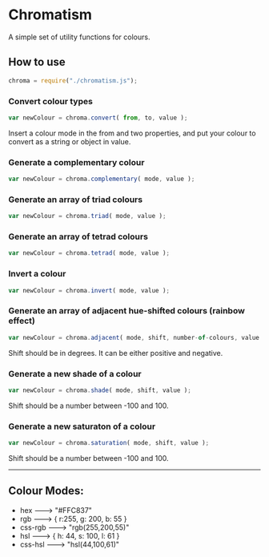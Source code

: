 # Chromatism
A simple set of utility functions for colours.

## How to use

```javascript
chroma = require("./chromatism.js");
```

### Convert colour types
```javascript
var newColour = chroma.convert( from, to, value );
```

Insert a colour mode in the from and two properties, and put your colour to convert as a string or object in value.

### Generate a complementary colour
```javascript
var newColour = chroma.complementary( mode, value );
```

### Generate an array of triad colours
```javascript
var newColour = chroma.triad( mode, value );
```

### Generate an array of tetrad colours
```javascript
var newColour = chroma.tetrad( mode, value );
```

### Invert a colour
```javascript
var newColour = chroma.invert( mode, value );
```

### Generate an array of adjacent hue-shifted colours (rainbow effect) 
```javascript
var newColour = chroma.adjacent( mode, shift, number-of-colours, value );
```

Shift should be in degrees. It can be either positive and negative.

### Generate a new shade of a colour
```javascript
var newColour = chroma.shade( mode, shift, value );
```

Shift should be a number between -100 and 100.

### Generate a new saturaton of a colour
```javascript
var newColour = chroma.saturation( mode, shift, value );
```

Shift should be a number between -100 and 100.

----------------

## Colour Modes:
- hex     ---> "#FFC837"
- rgb     ---> { r:255, g: 200, b: 55 }
- css-rgb ---> "rgb(255,200,55)"
- hsl     ---> { h: 44, s: 100, l: 61 }
- css-hsl ---> "hsl(44,100,61)"